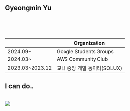Gyeongmin Yu
---

</br>
</br>
</br>

  ||Organization|
  |--|---|
  |2024.09~|Google Students Groups|
  |2024.03~|AWS Community Club|
  |2023.03~2023.12|교내 중앙 개발 동아리(SOLUX)|


<h2>I can do..</h2>  </br>
<img src="https://img.shields.io/badge/React-20232A?style=for-the-badge&logo=react&logoColor=61DAFB","https://img.shields.io/badge/Kotlin-0095D5?&style=for-the-badge&logo=kotlin&logoColor=white">
